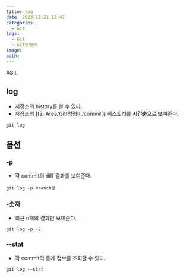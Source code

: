 ```yaml
---
title: log
date: 2023-12-21 12:47
categories:
  - Git
tags:
  - Git
  - Git명령어
image: 
path:
---
```

#Git

## log
+ 저장소의 history를 볼 수 있다.
+ 저장소의 [[2. Area/Git/명령어/commit]] 히스토리를 **시간순**으로 보여준다.
```git
git log
```


## 옵션
### -p
+ 각 commit의 diff 결과를 보여준다.
```
git log -p branch명
```

### -숫자
+ 최근 n개의 결과만 보여준다.
```
git log -p -2
```

### --stat
+ 각 commit의 통계 정보를 조회할 수 있다.
```
git log --stat
```